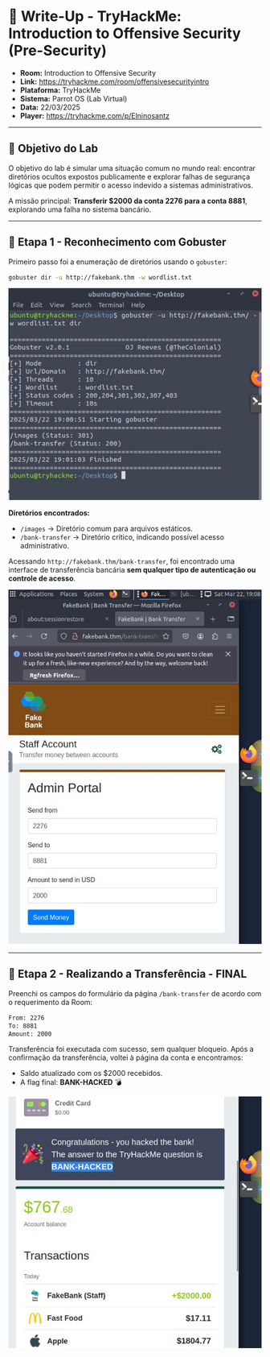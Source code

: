 # 🏦 Write-Up - TryHackMe: Introduction to Offensive Security (Pre-Security)

- **Room:** Introduction to Offensive Security
- **Link:**  https://tryhackme.com/room/offensivesecurityintro
- **Plataforma:** TryHackMe  
- **Sistema:** Parrot OS (Lab Virtual)  
- **Data:** 22/03/2025
- **Player:** https://tryhackme.com/p/Elninosantz

---

## 🎯 Objetivo do Lab

O objetivo do lab é simular uma situação comum no mundo real: encontrar diretórios ocultos expostos publicamente e explorar falhas de segurança lógicas que podem permitir o acesso indevido a sistemas administrativos.

A missão principal: **Transferir $2000 da conta 2276 para a conta 8881**, explorando uma falha no sistema bancário.

---

## 📡 Etapa 1 - Reconhecimento com Gobuster

Primeiro passo foi a enumeração de diretórios usando o `gobuster`:

```bash
gobuster dir -u http://fakebank.thm -w wordlist.txt
```

![](https://github.com/zSantz/write-ups/blob/main/assets/img/photo_5113947324203248880_x.jpg)

**Diretórios encontrados:**
- `/images` → Diretório comum para arquivos estáticos.
- `/bank-transfer` → Diretório crítico, indicando possível acesso administrativo.

Acessando `http://fakebank.thm/bank-transfer`, foi encontrado uma interface de transferência bancária **sem qualquer tipo de autenticação ou controle de acesso**.

![](https://github.com/zSantz/write-ups/blob/main/assets/img/photo_5113947324203248882_y.jpg)

---


## 💸 Etapa 2 - Realizando a Transferência - FINAL

Preenchi os campos do formulário da página `/bank-transfer` de acordo com o requerimento da Room:

```
From: 2276
To: 8881
Amount: 2000
```
Transferência foi executada com sucesso, sem qualquer bloqueio. Após a confirmação da transferência, voltei à página da conta e encontramos:

- Saldo atualizado com os $2000 recebidos.
- A flag final: **BANK-HACKED** 💣

![](https://github.com/zSantz/write-ups/blob/main/assets/img/photo_5113947324203248884_x.jpg)
